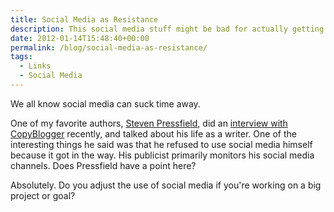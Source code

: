 ```yaml
---
title: Social Media as Resistance
description: This social media stuff might be bad for actually getting work done.
date: 2012-01-14T15:48:40+00:00
permalink: /blog/social-media-as-resistance/
tags:
  - Links
  - Social Media
---
```


We all know social media can suck time away.

One of my favorite authors, [Steven Pressfield](http://stevenpressfield.com), did an [interview with CopyBlogger](http://www.copyblogger.com/steven-pressfield-interview/) recently, and talked about his life as a writer. One of the interesting things he said was that he refused to use social media himself because it got in the way. His publicist primarily monitors his social media channels. Does Pressfield have a point here?

Absolutely. Do you adjust the use of social media if you're working on a big project or goal?